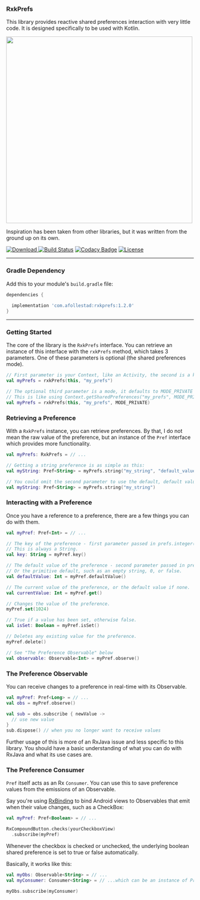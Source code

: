 ### RxkPrefs

This library provides reactive shared preferences interaction with very little code. It is 
designed specifically to be used with Kotlin.

<img src="https://raw.githubusercontent.com/afollestad/rxkprefs/master/showcase2.png" width="500" />

Inspiration has been taken from other libraries, but it was written from the ground up on its own.

[ ![Download](https://api.bintray.com/packages/drummer-aidan/maven/rxkprefs/images/download.svg) ](https://bintray.com/drummer-aidan/maven/rxkprefs/_latestVersion)
[![Build Status](https://travis-ci.org/afollestad/rxkprefs.svg?branch=master)](https://travis-ci.org/afollestad/rxkprefs)
[![Codacy Badge](https://api.codacy.com/project/badge/Grade/4b70e396d3c549d28bbb6373885200a0)](https://www.codacy.com/app/drummeraidan_50/rxkprefs?utm_source=github.com&amp;utm_medium=referral&amp;utm_content=afollestad/rxkprefs&amp;utm_campaign=Badge_Grade)
[![License](https://img.shields.io/badge/license-Apache%202-4EB1BA.svg?style=flat)](https://www.apache.org/licenses/LICENSE-2.0.html)

---

### Gradle Dependency

Add this to your module's `build.gradle` file:

```gradle
dependencies {
    
  implementation 'com.afollestad:rxkprefs:1.2.0'
}
```

---

### Getting Started

The core of the library is the `RxkPrefs` interface. You can retrieve an instance of this interface 
 with the `rxkPrefs` method, which takes 3 parameters. One of these parameters is optional 
 (the shared preferences mode).

```kotlin
// First parameter is your Context, like an Activity, the second is a key.
val myPrefs = rxkPrefs(this, "my_prefs")

// The optional third parameter is a mode, it defaults to MODE_PRIVATE above.
// This is like using Context.getSharedPreferences("my_prefs", MODE_PRIVATE)
val myPrefs = rxkPrefs(this, "my_prefs", MODE_PRIVATE)
```

### Retrieving a Preference

With a `RxkPrefs` instance, you can retrieve preferences. By that, I do not mean the raw 
value of the preference, but an instance of the `Pref` interface which provides more functionality.

```kotlin
val myPrefs: RxkPrefs = // ...

// Getting a string preference is as simple as this:
val myString: Pref<String> = myPrefs.string("my_string", "default_value")

// You could omit the second parameter to use the default, default value (empty string)
val myString: Pref<String> = myPrefs.string("my_string")
```

### Interacting with a Preference

Once you have a reference to a preference, there are a few things 
you can do with them.

```kotlin
val myPref: Pref<Int> = // ...

// The key of the preference - first parameter passed in prefs.integer(...) or any other pref getter
// This is always a String.
val key: String = myPref.key()

// The default value of the preference - second parameter passed in prefs.integer(...) or any other pref getter...
// Or the primitive default, such as an empty string, 0, or false.
val defaultValue: Int = myPref.defaultValue()

// The current value of the preference, or the default value if none.
val currentValue: Int = myPref.get()

// Changes the value of the preference.
myPref.set(1024)

// True if a value has been set, otherwise false.
val isSet: Boolean = myPref.isSet()

// Deletes any existing value for the preference.
myPref.delete()

// See "The Preference Observable" below 
val observable: Observable<Int> = myPref.observe()
```

### The Preference Observable

You can receive changes to a preference in real-time with its
Observable.

```kotlin
val myPref: Pref<Long> = // ...
val obs = myPref.observe()

val sub = obs.subscribe { newValue ->
  // use new value
}
sub.dispose() // when you no longer want to receive values
```

Further usage of this is more of an RxJava issue and less specific to 
this library. You should have a basic understanding of what you can do 
with RxJava and what its use cases are.

### The Preference Consumer

`Pref` itself acts as an Rx `Consumer`. You can use this to save preference values 
from the emissions of an Observable.

Say you're using [RxBinding](https://github.com/JakeWharton/RxBinding) 
to bind Android views to Observables that emit when their value changes, 
such as a CheckBox:

```kotlin
val myPref: Pref<Boolean> = // ...

RxCompoundButton.checks(yourCheckboxView)
  .subscribe(myPref)
``` 

Whenever the checkbox is checked or unchecked, the underlying 
boolean shared preference is set to true or false automatically.

Basically, it works like this:

```kotlin
val myObs: Observable<String> = // ...
val myConsumer: Consumer<String> = // ...which can be an instance of Pref

myObs.subscribe(myConsumer)
```